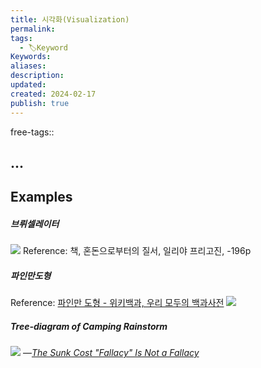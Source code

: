 ```yaml
---
title: 시각화(Visualization)
permalink: 
tags:
  - 🏷️Keyword
Keywords: 
aliases: 
description: 
updated: 
created: 2024-02-17
publish: true
---
```

free-tags:: 

## ...

## Examples
##### 브뤼셀레이터
![](https://i.imgur.com/ZOSbq2S.jpg)
Reference: 책, 혼돈으로부터의 질서, 일리야 프리고진, -196p


##### 파인만도형
Reference: [파인만 도형 - 위키백과, 우리 모두의 백과사전](https://ko.wikipedia.org/wiki/%ED%8C%8C%EC%9D%B8%EB%A7%8C_%EB%8F%84%ED%98%95)
![](https://i.imgur.com/3239v7k.png)




##### Tree-diagram of Camping Rainstorm
![](https://i.imgur.com/rSiVhXB.jpeg)
—*[The Sunk Cost "Fallacy" Is Not a Fallacy](https://quod.lib.umich.edu/e/ergo/12405314.0006.040/--sunk-cost-fallacy-is-not-a-fallacy?rgn=main;view=fulltext)*
